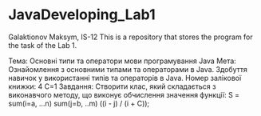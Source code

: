 # JavaDeveloping_Lab1
Galaktionov Maksym, IS-12
This is a repository that stores the program for the task of the Lab 1.


Тема:  Основні типи та оператори мови програмування Java
Мета:  Ознайомлення з основними типами та операторами в Java. Здобуття навичок у використанні типів та операторів в Java.
Номер залікової книжки: 4
C=1
Завдання: Створити клас, який складається з виконавчого методу, що виконує обчислення значення функції:
S = sum(i=a, ...n) sum(j=b, ..m) ((i - j) / (i + C));
